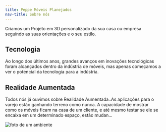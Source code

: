 ```yaml
---
title: Peppe Móveis Planejados
nav-title: Sobre nós
---
```


Criamos um Projeto em 3D personalizado da sua casa ou empresa seguindo as suas orientações e o seu estilo.

## Tecnologia

Ao longo dos últimos anos, grandes avanços em inovações tecnológicas foram alcançados dentro da indústria de móveis, mas apenas começamos a ver o potencial da tecnologia para a indústria.

## Realidade Aumentada

Todos nós já ouvimos sobre Realidade Aumentada..As aplicações para o varejo estão ganhando terreno como nunca. A capacidade de mostrar como os móveis ficam na casa de um cliente, e até mesmo testar se ele se encaixa em um determinado espaço, estão mudan...

![foto de um ambiente](http://www.liderinteriores.com.br/wp-content/uploads/2016/10/Automa%C3%A7%C3%A3o-no-mobili%C3%A1rio-1.jpg)
